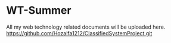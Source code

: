# WT-Summer
All my web technology related documents will be uploaded here.
https://github.com/Hozaifa1212/ClassifiedSystemProject.git
